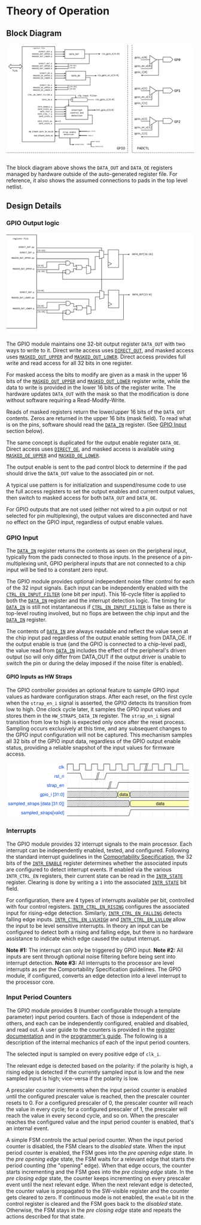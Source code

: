 # Theory of Operation

## Block Diagram

![GPIO Block Diagram](../doc/gpio_blockdiagram.svg)

The block diagram above shows the `DATA_OUT` and `DATA_OE` registers
managed by hardware outside of the auto-generated register file.
For reference, it also shows the assumed connections to pads in
the top level netlist.

## Design Details

### GPIO Output logic

![GPIO Output Diagram](../doc/gpio_output.svg)

The GPIO module maintains one 32-bit output register `DATA_OUT` with two
ways to write to it. Direct write access uses [`DIRECT_OUT`](registers.md#direct_out), and
masked access uses [`MASKED_OUT_UPPER`](registers.md#masked_out_upper) and
[`MASKED_OUT_LOWER`](registers.md#masked_out_lower). Direct access provides full write and read
access for all 32 bits in one register.

For masked access the bits to modify are given as a mask in the upper
16 bits of the [`MASKED_OUT_UPPER`](registers.md#masked_out_upper) and
[`MASKED_OUT_LOWER`](registers.md#masked_out_lower) register write, while the data to write is
provided in the lower 16 bits of the register write.  The hardware updates
`DATA_OUT` with the mask so that the modification is done without software
requiring a Read-Modify-Write.

Reads of masked registers return the lower/upper 16 bits of the `DATA_OUT`
contents. Zeros are returned in the upper 16 bits (mask field). To read
what is on the pins, software should read the [`DATA_IN`](registers.md#data_in) register.
(See [GPIO Input](#gpio-input) section below).

The same concept is duplicated for the output enable register `DATA_OE`.
Direct access uses [`DIRECT_OE`](registers.md#direct_oe), and masked access is available
using [`MASKED_OE_UPPER`](registers.md#masked_oe_upper) and [`MASKED_OE_LOWER`](registers.md#masked_oe_lower).

The output enable is sent to the pad control block to determine if the
pad should drive the `DATA_OUT` value to the associated pin or not.

A typical use pattern is for initialization and suspend/resume code to
use the full access registers to set the output enables and current output
values, then switch to masked access for both `DATA_OUT` and `DATA_OE`.

For GPIO outputs that are not used (either not wired to a pin output or
not selected for pin multiplexing), the output values are disconnected
and have no effect on the GPIO input, regardless of output enable values.

### GPIO Input

The [`DATA_IN`](registers.md#data_in) register returns the contents as seen on the
peripheral input, typically from the pads connected to those inputs.  In the
presence of a pin-multiplexing unit, GPIO peripheral inputs that are
not connected to a chip input will be tied to a constant zero input.

The GPIO module provides optional independent noise filter control for
each of the 32 input signals. Each input can be independently enabled with
the [`CTRL_EN_INPUT_FILTER`](registers.md#ctrl_en_input_filter) (one bit per input).  This 16-cycle
filter is applied to both the [`DATA_IN`](registers.md#data_in) register and
the interrupt detection logic. The timing for [`DATA_IN`](registers.md#data_in) is still
not instantaneous if [`CTRL_EN_INPUT_FILTER`](registers.md#ctrl_en_input_filter) is false as there is
top-level routing involved, but no flops are between the chip input and the
[`DATA_IN`](registers.md#data_in) register.

The contents of [`DATA_IN`](registers.md#data_in) are always readable and reflect the
value seen at the chip input pad regardless of the output enable setting from
DATA_OE. If the output enable is true (and the GPIO is connected to a
chip-level pad), the value read from [`DATA_IN`](registers.md#data_in) includes the
effect of the peripheral's driven output (so will only differ from DATA_OUT if
the output driver is unable to switch the pin or during the delay imposed
if the noise filter is enabled).

#### GPIO Inputs as HW Straps

The GPIO controller provides an optional feature to sample GPIO input values as hardware configuration straps.
After each reset, on the first cycle when the `strap_en_i` signal is asserted, the GPIO detects its transition from low to high.
One clock cycle later, it samples the GPIO input values and stores them in the `HW_STRAPS_DATA_IN` register.
The `strap_en_i` signal transition from low to high is expected only once after the reset process.
Sampling occurs exclusively at this time, and any subsequent changes to the GPIO input configuration will not be captured.
This mechanism samples all 32 bits of the GPIO input data, regardless of the GPIO output enable status, providing a reliable snapshot of the input values for firmware access.

![GPIO Block Diagram](../doc/gpio_strap.svg)

### Interrupts

The GPIO module provides 32 interrupt signals to the main processor.
Each interrupt can be independently enabled, tested, and configured.
Following the standard interrupt guidelines in the [Comportability
Specification](../../../../../doc/contributing/hw/comportability/README.md),
the 32 bits of the [`INTR_ENABLE`](registers.md#intr_enable) register determines whether the
associated inputs are configured to detect interrupt events. If enabled
via the various `INTR_CTRL_EN` registers, their current state can be
read in the [`INTR_STATE`](registers.md#intr_state) register. Clearing is done by writing a
`1` into the associated [`INTR_STATE`](registers.md#intr_state) bit field.

For configuration, there are 4 types of interrupts available per bit,
controlled with four control registers. [`INTR_CTRL_EN_RISING`](registers.md#intr_ctrl_en_rising)
configures the associated input for rising-edge detection.
Similarly, [`INTR_CTRL_EN_FALLING`](registers.md#intr_ctrl_en_falling) detects falling edge inputs.
[`INTR_CTRL_EN_LVLHIGH`](registers.md#intr_ctrl_en_lvlhigh) and [`INTR_CTRL_EN_LVLLOW`](registers.md#intr_ctrl_en_lvllow)
allow the input to be level sensitive interrupts. In theory an input can be
configured to detect both a rising and falling edge, but there is no hardware
assistance to indicate which edge caused the output interrupt.

**Note #1:** The interrupt can only be triggered by GPIO input.
**Note #2:** All inputs are sent through optional noise filtering before being sent into interrupt detection.
**Note #3:** All interrupts to the processor are level interrupts as per the Comportability Specification guidelines.
The GPIO module, if configured, converts an edge detection into a level interrupt to the processor core.

### Input Period Counters

The GPIO module provides 8 (number configurable through a template parameter) input period counters.
Each of those is independent of the others, and each can be independently configured, enabled and disabled, and read out.
A user guide to the counters is provided in the [register documentation](registers.md) and in the [programmer's guide](programmers_guide.md).
The following is a description of the internal mechanics of each of the input period counters.

The selected input is sampled on every positive edge of `clk_i`.

The relevant edge is detected based on the polarity: if the polarity is high, a rising edge is detected if the currently sampled input is low and the new sampled input is high; vice-versa if the polarity is low.

A prescaler counter increments when the input period counter is enabled until the configured prescaler value is reached, then the prescaler counter resets to 0.
For a configured prescaler of 0, the prescaler counter will reach the value in every cycle; for a configured prescaler of 1, the prescaler will reach the value in every second cycle, and so on.
When the prescaler reaches the configured value and the input period counter is enabled, that's an internal event.

A simple FSM controls the actual period counter.
When the input period counter is disabled, the FSM clears to the *disabled* state.
When the input period counter is enabled, the FSM goes into the *pre opening edge* state.
In the *pre opening edge* state, the FSM waits for a relevant edge that starts the period counting (the "opening" edge).
When that edge occurs, the counter starts incrementing and the FSM goes into the *pre closing edge* state.
In the *pre closing edge* state, the counter keeps incrementing on every prescaler event until the next relevant edge.
When the next relevant edge is detected, the counter value is propagated to the SW-visible register and the counter gets cleared to zero.
If continuous mode is not enabled, the `enable` bit in the control register is cleared and the FSM goes back to the *disabled* state.
Otherwise, the FSM stays in the *pre closing edge* state and repeats the actions described for that state.
